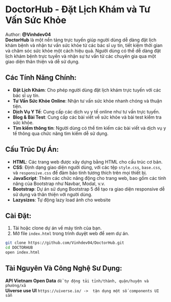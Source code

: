 # DoctorHub - Đặt Lịch Khám và Tư Vấn Sức Khỏe

Author: **@Vinhdev04**<br>
**DoctorHub** là một nền tảng trực tuyến giúp người dùng dễ dàng đặt lịch khám bệnh và nhận tư vấn sức khỏe từ các bác sĩ uy tín, tiết kiệm thời gian và chăm sóc sức khỏe một cách hiệu quả. Người dùng có thể dễ dàng đặt lịch khám bệnh trực tuyến và nhận sự tư vấn từ các chuyên gia qua một giao diện thân thiện và dễ sử dụng.

## Các Tính Năng Chính:

- **Đặt Lịch Khám**: Cho phép người dùng đặt lịch khám trực tuyến với các bác sĩ uy tín.
- **Tư Vấn Sức Khỏe Online**: Nhận tư vấn sức khỏe nhanh chóng và thuận tiện.
- **Dịch Vụ Y Tế**: Cung cấp các dịch vụ y tế online như tư vấn trực tuyến.
- **Blog & Bài Test**: Cung cấp các bài viết về sức khỏe và bài test kiểm tra sức khỏe.
- **Tìm kiếm thông tin**: Người dùng có thể tìm kiếm các bài viết và dịch vụ y tế thông qua chức năng tìm kiếm dễ sử dụng.

## Cấu Trúc Dự Án:

- **HTML**: Các trang web được xây dựng bằng HTML cho cấu trúc cơ bản.
- **CSS**: Định dạng giao diện người dùng, với các tệp `style.css`, `base.css`, và `responsive.css` để đảm bảo tính tương thích trên mọi thiết bị.
- **JavaScript**: Thêm các chức năng động cho trang web, bao gồm các tính năng của Bootstrap như Navbar, Modal, v.v.
- **Bootstrap**: Dự án sử dụng Bootstrap 5 để tạo ra giao diện responsive dễ sử dụng và thân thiện với người dùng.
- **Lazysizes**: Tự động lazy load ảnh cho website

## Cài Đặt:

1. Tải hoặc clone dự án về máy tính của bạn.
2. Mở file `index.html` trong trình duyệt web để xem dự án.

```bash
git clone https://github.com/Vinhdev04/DoctorHub.git
cd DOCTORHUB
open index.html
```

## Tài Nguyên Và Công Nghệ Sư Dụng:

**API Vietnam Open Data** `để tự động tải tỉnh/thành, quận/huyện và phường/xã`
<br>
**Uiverse use UI** `https://uiverse.io/ ->  tận dụng một số components UI sẵn`
